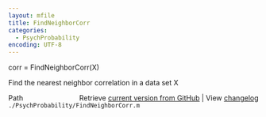 ```yaml
---
layout: mfile
title: FindNeighborCorr
categories:
  - PsychProbability
encoding: UTF-8
---
```


corr = FindNeighborCorr\(X\)

Find the nearest neighbor correlation in a data set X


<div class="code_header" style="text-align:right;">
  <span style="float:left;">Path&nbsp;&nbsp;</span> <span class="counter">Retrieve <a href=
  "https://raw.github.com/Psychtoolbox-3/Psychtoolbox-3/beta/./PsychProbability/FindNeighborCorr.m">current version from GitHub</a> | View <a href=
  "https://github.com/Psychtoolbox-3/Psychtoolbox-3/commits/beta/./PsychProbability/FindNeighborCorr.m">changelog</a></span>
</div>
<div class="code">
  <code>./PsychProbability/FindNeighborCorr.m</code>
</div>
